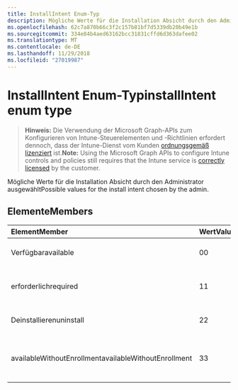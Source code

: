 ```yaml
---
title: InstallIntent Enum-Typ
description: Mögliche Werte für die Installation Absicht durch den Administrator ausgewählt
ms.openlocfilehash: 62c7a870b66c3f2c157b81bf7d5339db20b49e1b
ms.sourcegitcommit: 334e84b4aed63162bcc31831cffd6d363dafee02
ms.translationtype: MT
ms.contentlocale: de-DE
ms.lasthandoff: 11/29/2018
ms.locfileid: "27019987"
---
```

# <a name="installintent-enum-type"></a><span data-ttu-id="10570-103">InstallIntent Enum-Typ</span><span class="sxs-lookup"><span data-stu-id="10570-103">installIntent enum type</span></span>

> <span data-ttu-id="10570-104">**Hinweis:** Die Verwendung der Microsoft Graph-APIs zum Konfigurieren von Intune-Steuerelementen und -Richtlinien erfordert dennoch, dass der Intune-Dienst vom Kunden [ordnungsgemäß lizenziert](https://go.microsoft.com/fwlink/?linkid=839381) ist.</span><span class="sxs-lookup"><span data-stu-id="10570-104">**Note:** Using the Microsoft Graph APIs to configure Intune controls and policies still requires that the Intune service is [correctly licensed](https://go.microsoft.com/fwlink/?linkid=839381) by the customer.</span></span>

<span data-ttu-id="10570-105">Mögliche Werte für die Installation Absicht durch den Administrator ausgewählt</span><span class="sxs-lookup"><span data-stu-id="10570-105">Possible values for the install intent chosen by the admin.</span></span>
## <a name="members"></a><span data-ttu-id="10570-106">Elemente</span><span class="sxs-lookup"><span data-stu-id="10570-106">Members</span></span>
|<span data-ttu-id="10570-107">Element</span><span class="sxs-lookup"><span data-stu-id="10570-107">Member</span></span>|<span data-ttu-id="10570-108">Wert</span><span class="sxs-lookup"><span data-stu-id="10570-108">Value</span></span>|<span data-ttu-id="10570-109">Beschreibung</span><span class="sxs-lookup"><span data-stu-id="10570-109">Description</span></span>|
|:---|:---|:---|
|<span data-ttu-id="10570-110">Verfügbar</span><span class="sxs-lookup"><span data-stu-id="10570-110">available</span></span>|<span data-ttu-id="10570-111">0</span><span class="sxs-lookup"><span data-stu-id="10570-111">0</span></span>|<span data-ttu-id="10570-112">Verfügbare Install beabsichtigt.</span><span class="sxs-lookup"><span data-stu-id="10570-112">Available install intent.</span></span>|
|<span data-ttu-id="10570-113">erforderlich</span><span class="sxs-lookup"><span data-stu-id="10570-113">required</span></span>|<span data-ttu-id="10570-114">1</span><span class="sxs-lookup"><span data-stu-id="10570-114">1</span></span>|<span data-ttu-id="10570-115">Installieren der erforderlichen beabsichtigt.</span><span class="sxs-lookup"><span data-stu-id="10570-115">Required install intent.</span></span>|
|<span data-ttu-id="10570-116">Deinstallieren</span><span class="sxs-lookup"><span data-stu-id="10570-116">uninstall</span></span>|<span data-ttu-id="10570-117">2</span><span class="sxs-lookup"><span data-stu-id="10570-117">2</span></span>|<span data-ttu-id="10570-118">Deinstallieren Sie Install beabsichtigt.</span><span class="sxs-lookup"><span data-stu-id="10570-118">Uninstall install intent.</span></span>|
|<span data-ttu-id="10570-119">availableWithoutEnrollment</span><span class="sxs-lookup"><span data-stu-id="10570-119">availableWithoutEnrollment</span></span>|<span data-ttu-id="10570-120">3</span><span class="sxs-lookup"><span data-stu-id="10570-120">3</span></span>|<span data-ttu-id="10570-121">Ohne Registrierung Install beabsichtigt verfügbar.</span><span class="sxs-lookup"><span data-stu-id="10570-121">Available without enrollment install intent.</span></span>|



